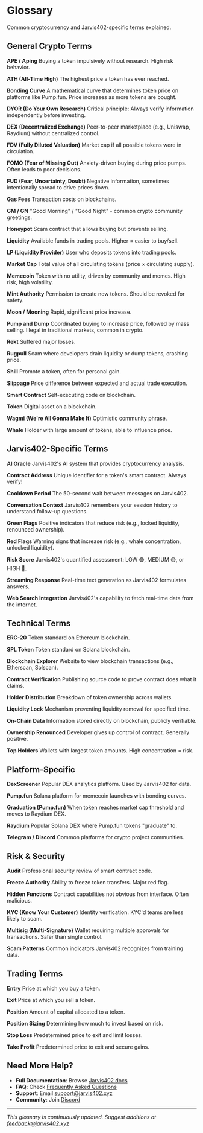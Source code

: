 # Glossary

Common cryptocurrency and Jarvis402-specific terms explained.

## General Crypto Terms

**APE / Aping**
Buying a token impulsively without research. High risk behavior.

**ATH (All-Time High)**
The highest price a token has ever reached.

**Bonding Curve**
A mathematical curve that determines token price on platforms like Pump.fun. Price increases as more tokens are bought.

**DYOR (Do Your Own Research)**
Critical principle: Always verify information independently before investing.

**DEX (Decentralized Exchange)**
Peer-to-peer marketplace (e.g., Uniswap, Raydium) without centralized control.

**FDV (Fully Diluted Valuation)**
Market cap if all possible tokens were in circulation.

**FOMO (Fear of Missing Out)**
Anxiety-driven buying during price pumps. Often leads to poor decisions.

**FUD (Fear, Uncertainty, Doubt)**
Negative information, sometimes intentionally spread to drive prices down.

**Gas Fees**
Transaction costs on blockchains.

**GM / GN**
"Good Morning" / "Good Night" - common crypto community greetings.

**Honeypot**
Scam contract that allows buying but prevents selling.

**Liquidity**
Available funds in trading pools. Higher = easier to buy/sell.

**LP (Liquidity Provider)**
User who deposits tokens into trading pools.

**Market Cap**
Total value of all circulating tokens (price × circulating supply).

**Memecoin**
Token with no utility, driven by community and memes. High risk, high volatility.

**Mint Authority**
Permission to create new tokens. Should be revoked for safety.

**Moon / Mooning**
Rapid, significant price increase.

**Pump and Dump**
Coordinated buying to increase price, followed by mass selling. Illegal in traditional markets, common in crypto.

**Rekt**
Suffered major losses.

**Rugpull**
Scam where developers drain liquidity or dump tokens, crashing price.

**Shill**
Promote a token, often for personal gain.

**Slippage**
Price difference between expected and actual trade execution.

**Smart Contract**
Self-executing code on blockchain.

**Token**
Digital asset on a blockchain.

**Wagmi (We're All Gonna Make It)**
Optimistic community phrase.

**Whale**
Holder with large amount of tokens, able to influence price.

## Jarvis402-Specific Terms

**AI Oracle**
Jarvis402's AI system that provides cryptocurrency analysis.

**Contract Address**
Unique identifier for a token's smart contract. Always verify!

**Cooldown Period**
The 50-second wait between messages on Jarvis402.

**Conversation Context**
Jarvis402 remembers your session history to understand follow-up questions.

**Green Flags**
Positive indicators that reduce risk (e.g., locked liquidity, renounced ownership).

**Red Flags**
Warning signs that increase risk (e.g., whale concentration, unlocked liquidity).

**Risk Score**
Jarvis402's quantified assessment: LOW 🟢, MEDIUM 🟡, or HIGH 🔴.

**Streaming Response**
Real-time text generation as Jarvis402 formulates answers.

**Web Search Integration**
Jarvis402's capability to fetch real-time data from the internet.

## Technical Terms

**ERC-20**
Token standard on Ethereum blockchain.

**SPL Token**
Token standard on Solana blockchain.

**Blockchain Explorer**
Website to view blockchain transactions (e.g., Etherscan, Solscan).

**Contract Verification**
Publishing source code to prove contract does what it claims.

**Holder Distribution**
Breakdown of token ownership across wallets.

**Liquidity Lock**
Mechanism preventing liquidity removal for specified time.

**On-Chain Data**
Information stored directly on blockchain, publicly verifiable.

**Ownership Renounced**
Developer gives up control of contract. Generally positive.

**Top Holders**
Wallets with largest token amounts. High concentration = risk.

## Platform-Specific

**DexScreener**
Popular DEX analytics platform. Used by Jarvis402 for data.

**Pump.fun**
Solana platform for memecoin launches with bonding curves.

**Graduation (Pump.fun)**
When token reaches market cap threshold and moves to Raydium DEX.

**Raydium**
Popular Solana DEX where Pump.fun tokens "graduate" to.

**Telegram / Discord**
Common platforms for crypto project communities.

## Risk & Security

**Audit**
Professional security review of smart contract code.

**Freeze Authority**
Ability to freeze token transfers. Major red flag.

**Hidden Functions**
Contract capabilities not obvious from interface. Often malicious.

**KYC (Know Your Customer)**
Identity verification. KYC'd teams are less likely to scam.

**Multisig (Multi-Signature)**
Wallet requiring multiple approvals for transactions. Safer than single control.

**Scam Patterns**
Common indicators Jarvis402 recognizes from training data.

## Trading Terms

**Entry**
Price at which you buy a token.

**Exit**
Price at which you sell a token.

**Position**
Amount of capital allocated to a token.

**Position Sizing**
Determining how much to invest based on risk.

**Stop Loss**
Predetermined price to exit and limit losses.

**Take Profit**
Predetermined price to exit and secure gains.

## Need More Help?

- **Full Documentation**: Browse [Jarvis402 docs](../README.md)
- **FAQ**: Check [Frequently Asked Questions](faq.md)
- **Support**: Email support@jarvis402.xyz
- **Community**: Join [Discord](https://discord.gg/jarvis402)

---

*This glossary is continuously updated. Suggest additions at feedback@jarvis402.xyz*
